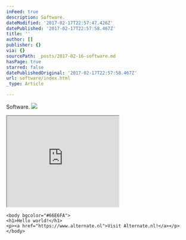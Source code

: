 ```yaml
---
inFeed: true
description: Software.
dateModified: '2017-02-17T22:57:47.426Z'
datePublished: '2017-02-17T22:57:58.467Z'
title: ''
author: []
publisher: {}
via: {}
sourcePath: _posts/2017-02-16-software.md
hasPage: true
starred: false
datePublishedOriginal: '2017-02-17T22:57:58.467Z'
url: software/index.html
_type: Article

---
```

Software.
![](https://the-grid-user-content.s3-us-west-2.amazonaws.com/9cc8f4fa-8328-4c62-90b5-9e110cbc7f90.png)

<iframe src="https://the-grid.github.io/ed-userhtml/?g=eJxNjbEKgzAQQHe_Io27R5cMch44VPoF3WONRji8EA-Cf2-6dX3w3sNZlsvM21dY8mBb515uGi01GJ_0DsxiimReHggVNJgIvYk5rIONqunsAUopnWcN-fAauoMtffZzVzP-sap7Qki1AL8j3QSpJrY" height="244" style=""></iframe>

    <body bgcolor="#66E6FA">
    <h1>Hello world!</h1>
    <p><a href="https://www.alternate.nl">Visit Alternate.nl!</a></p>
    </body>